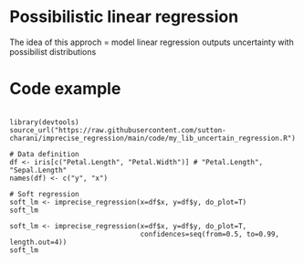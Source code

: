 # Possibilistic linear regression

The idea of this approch = model linear regression outputs uncertainty with possibilist distributions

# Code example
<pre>
  <code>
library(devtools)
source_url("https://raw.githubusercontent.com/sutton-charani/imprecise_regression/main/code/my_lib_uncertain_regression.R")

# Data definition
df <- iris[c("Petal.Length", "Petal.Width")] # "Petal.Length", "Sepal.Length"
names(df) <- c("y", "x")

# Soft regression
soft_lm <- imprecise_regression(x=df$x, y=df$y, do_plot=T)
soft_lm

soft_lm <- imprecise_regression(x=df$x, y=df$y, do_plot=T, 
                                confidences=seq(from=0.5, to=0.99, length.out=4))
soft_lm
  </code>
</pre>
